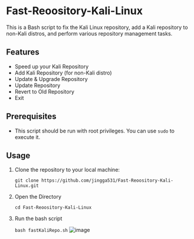 # Fast-Reoository-Kali-Linux

This is a Bash script to fix the Kali Linux repository, add a Kali repository to non-Kali distros, and perform various repository management tasks.

## Features

- Speed up your Kali Repository
- Add Kali Repository (for non-Kali distro)
- Update & Upgrade Repository
- Update Repository
- Revert to Old Repository
- Exit

## Prerequisites

- This script should be run with root privileges. You can use `sudo` to execute it.

## Usage

1. Clone the repository to your local machine:

   ```git clone https://github.com/jingga531/Fast-Reoository-Kali-Linux.git```

2. Open the Directory

   ```cd Fast-Reoository-Kali-Linux```

3. Run the bash script

   ```bash fastKaliRepo.sh```
![image](https://github.com/frozzipies/Fast-Kali-Repo/assets/97401702/51bcbb79-c2aa-4859-9735-f0d408acfcc5)
